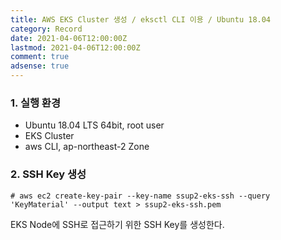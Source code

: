 ```yaml
---
title: AWS EKS Cluster 생성 / eksctl CLI 이용 / Ubuntu 18.04
category: Record
date: 2021-04-06T12:00:00Z
lastmod: 2021-04-06T12:00:00Z
comment: true
adsense: true
---
```


### 1. 실행 환경

* Ubuntu 18.04 LTS 64bit, root user
* EKS Cluster
* aws CLI, ap-northeast-2 Zone

### 2. SSH Key 생성

~~~console
# aws ec2 create-key-pair --key-name ssup2-eks-ssh --query 'KeyMaterial' --output text > ssup2-eks-ssh.pem
~~~

EKS Node에 SSH로 접근하기 위한 SSH Key를 생성한다.

